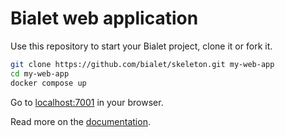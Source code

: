 # Bialet web application

Use this repository to start your Bialet project, clone it or fork it.

```bash
git clone https://github.com/bialet/skeleton.git my-web-app
cd my-web-app
docker compose up
```

Go to [localhost:7001](http://localhost:7001) in your browser.

Read more on the [documentation](https://bialet.dev).
